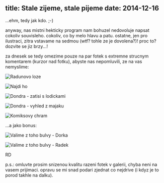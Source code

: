 title: Stale zijeme, stale pijeme
date: 2014-12-16
---

...ehm, tedy jak kdo. ;-)

anyway, nas mistni hekticky program nam bohuzel nedovoluje napsat cokoliv souvisleho. cokoliv, co by melo hlavu a patu. ostatne, jen pro ilustraci, zitra vstavame na sedmou (wtf? tohle ze je dovolena?)! proc to? dozvite se jiz brzy...!

za dnesek se tedy omezime pouze na par fotek s extremne strucnym komentarem (kurzor nad fotku), abyste nas nepomluvili, ze na vas nemyslime:

![Radunovo loze](http://srilanka.podgorny.cz/gallery/original/20141214_163027_image.jpg)

![Najdi ho](http://srilanka.podgorny.cz/gallery/original/20141216_172656_image.jpg)

![Dondra - zatisi s lodickami](http://srilanka.podgorny.cz/gallery/original/20141216_173330_image.jpg)

![Dondra - vyhled z majaku](http://srilanka.podgorny.cz/gallery/original/20141216_173740_image.jpg)

![Komiksovy chram](http://srilanka.podgorny.cz/gallery/original/20141216_174016_image.jpg)

...a jako bonus:

![Valime z toho bulvy - Dorka](http://srilanka.podgorny.cz/gallery/original/20141216_173843_image.jpg)

![Valime z toho bulvy - Radek](http://srilanka.podgorny.cz/gallery/original/20141216_173842_image.jpg)

RD

p.s.: omluvte prosim snizenou kvalitu razeni fotek v galerii, chyba neni na vasem prijimaci. opravu se mi snad podari zjednat co nejdrive (i kdyz je to porod takhle na dalku).
